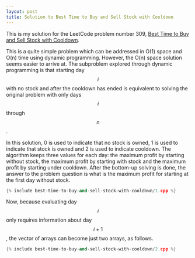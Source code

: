 ```yaml
---
layout: post
title: Solution to Best Time to Buy and Sell Stock with Cooldown
---
```



This is my solution for the LeetCode problem number 309, [Best Time to Buy and Sell Stock with Cooldown](https://leetcode.com/problems/best-time-to-buy-and-sell-stock-with-cooldown/).

This is a quite simple problem which can be addressed in O(1) space and O(n) time using dynamic programming.
However, the O(n) space solution seems easier to arrive at.
The subproblem explored through dynamic programming is that starting day $$i$$ with no stock and after the cooldown has ended is equivalent to solving the original problem with only days $$i$$ through $$n$$.

In this solution, 0 is used to indicate that no stock is owned, 1 is used to indicate that stock is owned and 2 is used to indicate cooldown.
The algorithm keeps three values for each day: the maximum profit by starting without stock, the maximum profit by starting with stock and the maximum profit by starting under cooldown.
After the bottom-up solving is done, the answer to the problem question is what is the maximum profit for starting at the first day without stock.

```cpp
{% include best-time-to-buy-and-sell-stock-with-cooldown/1.cpp %}
```

Now, because evaluating day $$i$$ only requires information about day $$i + 1$$, the vector of arrays can become just two arrays, as follows.

```cpp
{% include best-time-to-buy-and-sell-stock-with-cooldown/2.cpp %}
```

